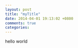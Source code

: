 ```yaml
---
layout: post
title: "myTitle"
date: 2014-04-01 19:13:02 +0800
comments: true
categories: 
---
```



hello world
